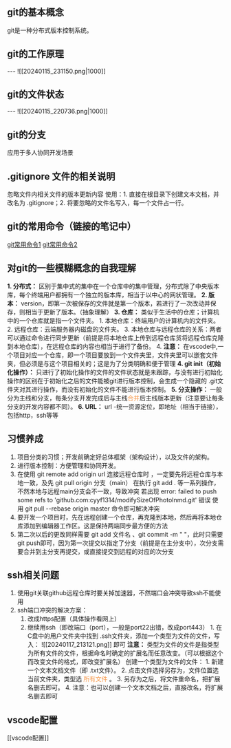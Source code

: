## git的基本概念
git是一种分布式版本控制系统。
## git的工作原理
--- ![[20240115_231150.png|1000]]
## git的文件状态
--- ![[20240115_220736.png|1000]]
## git的分支
应用于多人协同开发场景
## .gitignore 文件的相关说明
忽略文件内相关文件的版本更新内容
使用：1. 直接在根目录下创建文本文档，并改名为 .gitignore；2. 将要忽略的文件名写入，每一个文件占一行。
## git的常用命令（链接的笔记中）
[git常用命令1](https://www.xiaohongshu.com/explore/63dcf770000000001d010de9)
[git常用命令2](https://www.xiaohongshu.com/explore/659baad0000000001802950e)
## 对git的一些模糊概念的自我理解
**1. 分布式：** 区别于集中式的集中在一个仓库中的集中管理，分布式除了中央版本库，每个终端用户都拥有一个独立的版本库，相当于以中心的网状管理。
**2. 版本：** version，即第一次被保存的文件就是第一个版本，若进行了一次改动并保存，则相当于更新了版本。（抽象理解）
**3. 仓库：** 类似于生活中的仓库；计算机中的一个仓库就是指一个文件夹。
	1. 本地仓库：终端用户的计算机内的文件夹。
	2. 远程仓库：云端服务器内磁盘的文件夹。
	3. 本地仓库与远程仓库的关系：两者可以通过命令进行同步更新（前提是将本地仓库上传到远程仓库货将远程仓库克隆到本地仓库），在远程仓库的内容也相当于进行了备份。
	4. **注意：** 在vscode中,一个项目对应一个仓库，即一个项目要放到一个文件夹里，文件夹里可以嵌套文件夹，但必须是与这个项目相关的；这是为了分类明确和便于管理
**4. git init（初始化操作）：** 只进行了初始化操作的文件的文件状态就是未跟踪，与没有进行初始化操作的区别在于初始化之后的文件能被git进行版本控制，会生成一个隐藏的 .git文件夹对其进行操作，而没有初始化的文件不能进行版本控制。
**5. 分支操作：** 一般分为主线和分支，每条分支开发完成后与主线<font color="#f79646">合并</font>后主线版本更新（注意要让每条分支的开发内容都不同）。
**6. URL：** url    -统一资源定位，即地址（相当于链接），包括http，ssh等等
## 习惯养成
1. 项目分类的习惯；开发前确定好总体框架（架构设计），以及文件的架构。
2. 进行版本控制：方便管理和协同开发。
3. 在使用 git remote add origin  url  连接远程仓库时 ，一定要先将远程仓库与本地一致，及先 git pull origin 分支（main） 在执行 git add  . 等一系列操作，不然本地与远程main分支会不一致，导致冲突
		若出现  error: failed to push some refs to 'github.com:cyyf1314/modifySizeOfPhotoInmd.git'  错误
		 使用  git pull --rebase origin master 命令即可解决冲突
4. 要开发一个项目时，先在远程创建一个仓库，再克隆到本地，然后再将本地仓库添加到编辑器工作区。这是保持两端同步最方便的方法
5. 第二次以后的更改同样需要 git add 文件名 、git commit -m " "，此时只需要git push即可，因为第一次提交以指定了分支（前提是在主分支中），次分支需要合并到主分支再提交，或直接提交到远程的对应的次分支
## ssh相关问题
1. 使用git关联github远程仓库时要关掉加速器，不然端口会冲突导致ssh不能使用
2. ssh端口冲突的解决方案：
	1. 改成https配置（具体操作看网上）
	2. 继续用ssh（即改端口（port），一般是port22出错，改成port443）
			1. 在C盘中的用户文件夹中找到 .ssh文件夹，添加一个类型为文件的文件，写入：
			 ![[20240117_213121.png]]
			 即可
			 **注意：** 类型为文件的文件是指类型为所有文件的文件，根据命名时确定的扩展名而任意改变。（可以根据这个而改变文件的格式，即改变扩展名）
				 创建一个类型为文件的文件：
					 1. 新建一个文本文档文件（即  .txt文件）。
					 2. 点击文件选择另存为，文件位置选当前文件夹，类型选 <font color="#f79646">所有文件</font> 。
					 3. 另存为之后，将文件重命名，把扩展名删去即可。
					 4. 注意：也可以创建一个文本文档之后，直接改名，将扩展名删去即可

## vscode配置
[[vscode配置]]